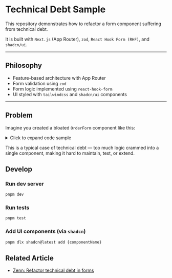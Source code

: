 # Technical Debt Sample

This repository demonstrates how to refactor a form component suffering from technical debt.

It is built with `Next.js` (App Router), `zod`, `React Hook Form (RHF)`, and `shadcn/ui`.

---

## Philosophy

- Feature-based architecture with App Router
- Form validation using `zod`
- Form logic implemented using `react-hook-form`
- UI styled with `tailwindcss` and `shadcn/ui` components

---

## Problem

Imagine you created a bloated `OrderForm` component like this:

<details>
<summary>Click to expand code sample</summary>

```tsx
import { useState, useEffect } from 'react';
import {
  stepOneSchema,
  stepTwoSchema,
  stepThreeSchema,
  stepFourSchema,
} from './formSchema';

type Form = {
  customerName: string; // Step1
  email: string; // Step1
  phone: string; // Step2
  orderId: number; // Step3
  discountCode?: number; // Step3 (only special)
  remarks?: string; // Step4 (only admin)
};

export function OrderForm({
  isSpecial,
  isAdmin,
}: {
  isSpecial: boolean;
  isAdmin: boolean;
}) {
  const [step, setStep] = useState(1);
  const [formData, setFormData] = useState<Form>({
    customerName: '',
    email: '',
    phone: '',
    orderId: 0,
    discountCode: undefined,
    remarks: undefined,
  });

  useEffect(() => {
    if (isSpecial) {
      // If it is special order, init to discountCode
      setFormData((prev) => ({
        ...prev,
        discountCode: 666,
      }));
    }
  }, [isSpecial]);

  const handleNextStep = async () => {
    try {
      if (step === 1) {
        stepOneSchema.parse(formData);
        setStep(2);
      } else if (step === 2) {
        stepTwoSchema.parse(formData);
        setStep(3);
      } else if (step === 3) {
        stepThreeSchema(isSpecial).parse(formData);
        // If admin user, go to step 4. Otherwise to submit.
        if (isAdmin) {
          setStep(4);
        } else {
          await handleSubmit();
        }
      }
    } catch (e) {
      console.error(e);
    }
  };

  const handleSubmit = async () => {
    try {
      // Only Step4, validate stepFourSchema
      if (isAdmin && step === 4) {
        stepFourSchema.parse(formData);
      }
      await api.post('/orders', formData);
      alert('Succeeded order！');
    } catch (e) {
      console.error(e);
      alert('Denied order...');
    }
  };

  return (
    <div>
      {step === 1 && (
        <StepOne
          data={formData}
          setFormData={setFormData}
          onNext={handleNextStep}
        />
      )}
      {step === 2 && (
        <StepTwo
          data={formData}
          setFormData={setFormData}
          onBack={() => setStep(1)}
          onNext={handleNextStep}
        />
      )}
      {step === 3 && (
        <StepThree
          data={formData}
          setFormData={setFormData}
          onBack={() => setStep(2)}
          onNext={handleNextStep}
          showDiscountField={isSpecial}
        />
      )}
      {step === 4 && (
        <StepFour
          data={formData}
          setFormData={setFormData}
          onBack={() => setStep(3)}
          onSubmit={handleSubmit}
        />
      )}
      {isSpecial && <NoteForSpecialOrder />}
      {isAdmin && <NoteForSpecialOrder />}
    </div>
  );
}
```

</details>

This is a typical case of technical debt — too much logic crammed into a single component, making it hard to maintain, test, or extend.

## Develop

### Run dev server

```sh
pnpm dev
```

### Run tests

```sh
pnpm test
```

### Add UI components (via `shadcn`)

```sh
pnpm dlx shadcn@latest add {componentName}
```

## Related Article

- [Zenn: Refactor technical debt in forms](https://zenn.dev/nyaomaru/articles/technical-debt-code)
